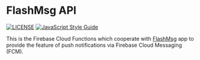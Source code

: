 # FlashMsg API

[![LICENSE](https://img.shields.io/badge/license-Anti%20996-blue.svg)](https://github.com/996icu/996.ICU/blob/master/LICENSE) [![JavaScript Style Guide](https://img.shields.io/badge/code_style-standard-brightgreen.svg)](https://standardjs.com)

This is the Firebase Cloud Functions which cooperate with [FlashMsg](https://github.com/CrabAss/FlashMsg) app to provide
the feature of push notifications via Firebase Cloud Messaging (FCM).